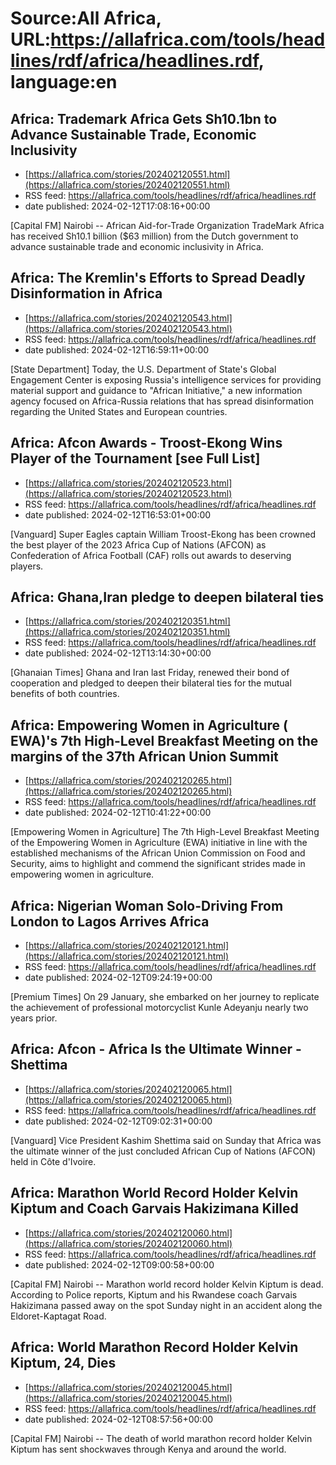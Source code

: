 # Source:All Africa, URL:https://allafrica.com/tools/headlines/rdf/africa/headlines.rdf, language:en

## Africa: Trademark Africa Gets Sh10.1bn to Advance Sustainable Trade, Economic Inclusivity
 - [https://allafrica.com/stories/202402120551.html](https://allafrica.com/stories/202402120551.html)
 - RSS feed: https://allafrica.com/tools/headlines/rdf/africa/headlines.rdf
 - date published: 2024-02-12T17:08:16+00:00

[Capital FM] Nairobi -- African Aid-for-Trade Organization TradeMark Africa has received Sh10.1 billion ($63 million) from the Dutch government to advance sustainable trade and economic inclusivity in Africa.

## Africa: The Kremlin's Efforts to Spread Deadly Disinformation in Africa
 - [https://allafrica.com/stories/202402120543.html](https://allafrica.com/stories/202402120543.html)
 - RSS feed: https://allafrica.com/tools/headlines/rdf/africa/headlines.rdf
 - date published: 2024-02-12T16:59:11+00:00

[State Department] Today, the U.S. Department of State's Global Engagement Center is exposing Russia's intelligence services for providing material support and guidance to "African Initiative," a new information agency focused on Africa-Russia relations that has spread disinformation regarding the United States and European countries.

## Africa: Afcon Awards - Troost-Ekong Wins Player of the Tournament [see Full List]
 - [https://allafrica.com/stories/202402120523.html](https://allafrica.com/stories/202402120523.html)
 - RSS feed: https://allafrica.com/tools/headlines/rdf/africa/headlines.rdf
 - date published: 2024-02-12T16:53:01+00:00

[Vanguard] Super Eagles captain William Troost-Ekong has been crowned the best player of the 2023 Africa Cup of Nations (AFCON) as Confederation of Africa Football (CAF) rolls out awards to deserving players.

## Africa: Ghana,Iran pledge to deepen bilateral ties
 - [https://allafrica.com/stories/202402120351.html](https://allafrica.com/stories/202402120351.html)
 - RSS feed: https://allafrica.com/tools/headlines/rdf/africa/headlines.rdf
 - date published: 2024-02-12T13:14:30+00:00

[Ghanaian Times] Ghana and Iran last Friday, renewed their bond of cooperation and pledged to deepen their bilateral ties for the mutual benefits of both countries.

## Africa: Empowering Women in Agriculture ( EWA)'s 7th High-Level Breakfast Meeting on the margins of the 37th African Union Summit
 - [https://allafrica.com/stories/202402120265.html](https://allafrica.com/stories/202402120265.html)
 - RSS feed: https://allafrica.com/tools/headlines/rdf/africa/headlines.rdf
 - date published: 2024-02-12T10:41:22+00:00

[Empowering Women in Agriculture] The 7th High-Level Breakfast Meeting of the Empowering Women in Agriculture (EWA) initiative in line with the established mechanisms of the African Union Commission on Food and Security, aims to highlight and commend the significant strides made in empowering women in agriculture.

## Africa: Nigerian Woman Solo-Driving From London to Lagos Arrives Africa
 - [https://allafrica.com/stories/202402120121.html](https://allafrica.com/stories/202402120121.html)
 - RSS feed: https://allafrica.com/tools/headlines/rdf/africa/headlines.rdf
 - date published: 2024-02-12T09:24:19+00:00

[Premium Times] On 29 January, she embarked on her journey to replicate the achievement of professional motorcyclist Kunle Adeyanju nearly two years prior.

## Africa: Afcon - Africa Is the Ultimate Winner - Shettima
 - [https://allafrica.com/stories/202402120065.html](https://allafrica.com/stories/202402120065.html)
 - RSS feed: https://allafrica.com/tools/headlines/rdf/africa/headlines.rdf
 - date published: 2024-02-12T09:02:31+00:00

[Vanguard] Vice President Kashim Shettima said on Sunday that Africa was the ultimate winner of the just concluded African Cup of Nations (AFCON) held in C&#xf4;te d'Ivoire.

## Africa: Marathon World Record Holder Kelvin Kiptum and Coach Garvais Hakizimana Killed
 - [https://allafrica.com/stories/202402120060.html](https://allafrica.com/stories/202402120060.html)
 - RSS feed: https://allafrica.com/tools/headlines/rdf/africa/headlines.rdf
 - date published: 2024-02-12T09:00:58+00:00

[Capital FM] Nairobi -- Marathon world record holder Kelvin Kiptum is dead. According to Police reports, Kiptum and his Rwandese coach Garvais Hakizimana passed away on the spot Sunday night in an accident along the Eldoret-Kaptagat Road.

## Africa: World Marathon Record Holder Kelvin Kiptum, 24, Dies
 - [https://allafrica.com/stories/202402120045.html](https://allafrica.com/stories/202402120045.html)
 - RSS feed: https://allafrica.com/tools/headlines/rdf/africa/headlines.rdf
 - date published: 2024-02-12T08:57:56+00:00

[Capital FM] Nairobi -- The death of world marathon record holder Kelvin Kiptum has sent shockwaves through Kenya and around the world.

